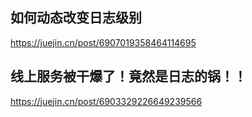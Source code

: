 ## 如何动态改变日志级别
https://juejin.cn/post/6907019358464114695

## 线上服务被干爆了！竟然是日志的锅！！
https://juejin.cn/post/6903329226649239566